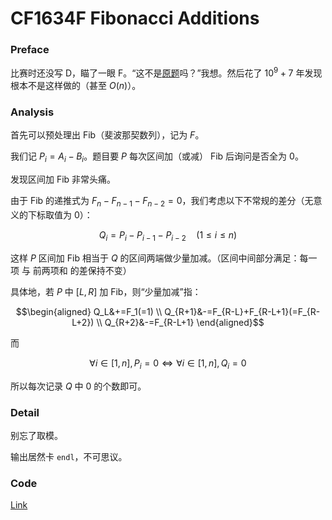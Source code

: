 # CF1634F Fibonacci Additions

### Preface

比赛时还没写 D，瞄了一眼 F。“这不是[原题](https://www.luogu.com.cn/problem/CF446C)吗？”我想。然后花了 $10^9+7$ 年发现根本不是这样做的（甚至 $O(n)$）。

### Analysis

首先可以预处理出 Fib（斐波那契数列），记为 $F$。

我们记 $P_i=A_i-B_i$。题目要 $P$ 每次区间加（或减） Fib 后询问是否全为 $0$。

发现区间加 Fib 非常头痛。

由于 Fib 的递推式为 $F_n-F_{n-1}-F_{n-2}=0$，我们考虑以下不常规的差分（无意义的下标取值为 $0$）：

$$Q_i=P_i-P_{i-1}-P_{i-2}\quad(1\le i\le n)$$

这样 $P$ 区间加 Fib 相当于 $Q$ 的区间两端做少量加减。（区间中间部分满足：每一项 与 前两项和 的差保持不变）

具体地，若 $P$ 中 $[L,R]$ 加 Fib，则“少量加减”指：

$$\begin{aligned}
Q_L&+=F_1(=1)
\\
Q_{R+1}&-=F_{R-L}+F_{R-L+1}(=F_{R-L+2})
\\
Q_{R+2}&-=F_{R-L+1}
\end{aligned}$$

而

$$\forall i\in[1,n],P_i=0\iff\forall i\in[1,n],Q_i=0$$

所以每次记录 $Q$ 中 $0$ 的个数即可。

### Detail

别忘了取模。

输出居然卡 `endl`，不可思议。

### Code

[Link](https://codeforces.com/contest/1634/submission/145814935)